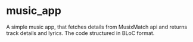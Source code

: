 # music_app

A simple music app, that fetches details from MusixMatch api and returns track details and lyrics.
The code structured in BLoC format.
